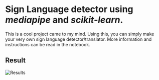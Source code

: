 # Sign Language detector using _mediapipe_ and _scikit-learn_.

This is a cool project came to my mind. Using this, you can simply make your very own sign language detector/translator. 
More information and instructions can be read in the notebook. 

## Result 

![Results](result.png)